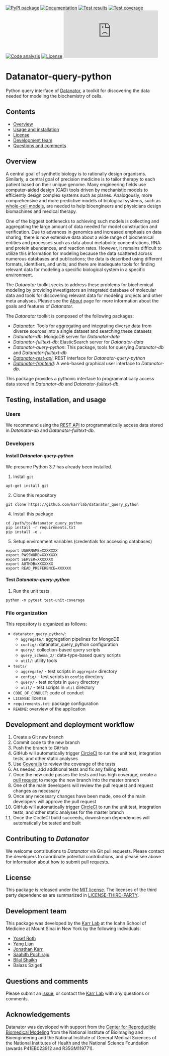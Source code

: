 [![PyPI package](https://img.shields.io/pypi/v/datanator_query_python.svg)](https://pypi.python.org/pypi/datanator_query_python) 
[![Documentation](https://readthedocs.org/projects/datanator-query-python/badge/?version=latest)](https://docs.karrlab.org/datanator_query_python)
[![Test results](https://circleci.com/gh/KarrLab/datanator_query_python.svg?style=shield)](https://circleci.com/gh/KarrLab/datanator_query_python)
[![Test coverage](https://coveralls.io/repos/github/KarrLab/datanator_query_python/badge.svg)](https://coveralls.io/github/KarrLab/datanator_query_python)
[![Code analysis](https://api.codeclimate.com/v1/badges/141d01cec991d17ed5ab/maintainability)](https://codeclimate.com/github/KarrLab/datanator_query_python)
[![License](https://img.shields.io/github/license/KarrLab/datanator_query_python.svg)](LICENSE)
![Analytics](https://ga-beacon.appspot.com/UA-86759801-1/datanator_query_python/README.md?pixel)

# Datanator-query-python
Python query interface of [Datanator](https://datanator.info), a toolkit for discovering the data needed for modeling the biochemistry of cells.

## Contents
* [Overview](#overview)
* [Usage and installation](#usage-and-installation)
* [License](#license)
* [Development team](#development-team)
* [Questions and comments](#questions-and-comments)

## Overview
A central goal of synthetic biology is to rationally design organisms. Similarly, a central goal of precision medicine is to tailor therapy to each patient based on their unique genome. Many engineering fields use computer-aided design (CAD) tools driven by mechanistic models to efficiently design complex systems such as planes. Analogously, more comprehensive and more predictive models of biological systems, such as [whole-cell models](https://www.wholecell.org), are needed to help bioengineers and physicians design biomachines and medical therapy.

One of the biggest bottlenecks to achieving such models is collecting and aggregating the large amount of data needed for model construction and verification. Due to advances in genomics and increased emphasis on data sharing, there is now extensive data about a wide range of biochemical entities and processes such as data about metabolite concentrations, RNA and protein abundances, and reaction rates. However, it remains difficult to utilize this information for modeling because the data scattered across numerous databases and publications; the data is described using different formats, identifiers, and units; and there are inadequate tools for finding relevant data for modeling a specific biological system in a specific environment.

The *Datanator* toolkit seeks to address these problems for biochemical modeling by providing investigators an integrated database of molecular data and tools for discovering relevant data for modeling projects and other meta analyses. Please see the [About](https://datanator.info/about) page for more information about the goals and features of *Datanator*.

The *Datanator* toolkit is composed of the following packages:
- [*Datanator*](https://github.com/KarrLab/datanator): Tools for aggregating and integrating diverse data from diverse sources into a single dataset and searching these datasets
- *Datanator-db*: MongoDB server for *Datanator-data*
- *Datanator-fulltext-db*: ElasticSearch server for *Datanator-data*
- *Datanator-query-python*: This package, tools for querying *Datanator-db* and *Datanator-fulltext-db*
- [*Datanator-rest-api*](https://github.com/KarrLab/datanator_rest_api): REST interface for *Datanator-query-python*
- [*Datanator-frontend*](https://github.com/KarrLab/datanator_frontend): A web-based graphical user interface to *Datanator-db*.

This package provides a pythonic interface to programmatically access data stored in *Datanator-db* and *Datanator-fulltext-db*.

## Testing, installation, and usage

### Users
We recommend using the [REST API](https://api.datanator.info) to programmatically access data stored in *Datanator-db* and *Datanator-fulltext-db*.

### Developers

#### Install *Datanator-query-python*
We presume Python 3.7 has already been installed.

1. Install `git`
  ```
  apt-get install git
  ```

2. Clone this repository
  ```
  git clone https://github.com/karrlab/datanator_query_python
  ```

4. Install this package
  ```    
  cd /path/to/datanator_query_python
  pip install -r requirements.txt
  pip install -e .
  ```

5. Setup environment variables (credentials for accessing databases)
  ```
  export USERNAME=XXXXXXX
  export PASSWORD=XXXXXXX
  export SERVER=XXXXXXX
  export AUTHDB=XXXXXXX
  export READ_PREFERENCE=XXXXXX
  ```

#### Test *Datanator-query-python*
1. Run the unit tests
  ```
  python -m pytest test-unit-coverage
  ```

### File organization
This repository is organized as follows:

- `datanator_query_python/`:  
  - `aggregate/`: aggregation pipelines for MongoDB
  - `config/`: datanator_query_python configuration
  - `query/`: collection-based query scripts
  - `query_schema_2/`: data-type-based query scripts
  - `util/`: utility tools
- `tests/`
  - `aggregate/` - test scripts in `aggregate` directory
  - `config/` - test scripts in `config` directory
  - `query/` - test scripts in `query` directory
  - `util/` - test scripts in `util` directory
- `CODE_OF_CONDUCT`: code of conduct
- `LICENSE`: license
- `requirements.txt`: package configuration
- `README`: overview of the application

  
## Development and deployment workflow
1. Create a Git new branch
2. Commit code to the new branch
3. Push the branch to GitHub
4. GitHub will automatically trigger [CircleCI](https://circleci.com/gh/KarrLab/datanator_query_python) to run the unit test, integration tests, and other static analyses
5. Use [Coveralls](https://coveralls.io/github/KarrLab/datanator_query_python) to review the coverage of the tests
6. As needed, add additional tests and fix any failing tests
7. Once the new code passes the tests and has high coverage, create a [pull request](https://github.com/KarrLab/datanator_query_python/compare) to merge the new branch into the master branch
7. One of the main developers will review the pull request and request changes as necessary
9. Once any necessary changes have been made, one of the main developers will approve the pull request
10. GitHub will automatically trigger [CircleCI](https://circleci.com/gh/KarrLab/datanator_query_python) to run the unit test, integration tests, and other static analyses for the master branch
11. Once the CircleCI build succeeds, downstream dependencies will automatically be tested and built

## Contributing to *Datanator*
We welcome contributions to *Datanator* via Git pull requests. Please contact the developers to coordinate potential contributions, and please see above for information about how to submit pull requests.

## License
This package is released under the [MIT license](LICENSE). The licenses of the third party dependencies are summarized in [LICENSE-THIRD-PARTY](LICENSE-THIRD-PARTY).

## Development team
This package was developed by the [Karr Lab](https://www.karrlab.org) at the Icahn School of Medicine at Mount Sinai in New York by the following individuals:

* [Yosef Roth](https://www.linkedin.com/in/yosef-roth-a80a378a)
* [Yang Lian](https://www.linkedin.com/in/zlian/)
* [Jonathan Karr](https://www.karrlab.org)
* [Saahith Pochiraju](https://www.linkedin.com/in/saahithpochiraju/)
* [Bilal Shaikh](https://www.linkedin.com/in/bilalshaikh42/)
* Balazs Szigeti

## Questions and comments
Please submit an [issue](https://github.com/KarrLab/datanator_query_python/issues/new), or contact the [Karr Lab](info@karrlab.org) with any questions or comments.

## Acknowledgements
Datanator was developed with support from the [Center for Reproducible Biomedical Modeling](https://reproduciblebiomodels.org) from the National Institute of Bioimaging and Bioengineering and the National Institute of General Medical Sciences of the National Institutes of Health and the National Science Foundation (awards P41EB023912 and R35GM119771).
